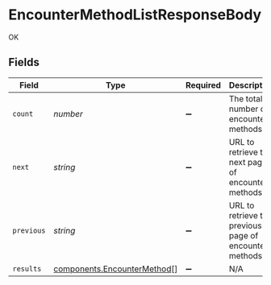 # EncounterMethodListResponseBody

OK


## Fields

| Field                                                                      | Type                                                                       | Required                                                                   | Description                                                                | Example                                                                    |
| -------------------------------------------------------------------------- | -------------------------------------------------------------------------- | -------------------------------------------------------------------------- | -------------------------------------------------------------------------- | -------------------------------------------------------------------------- |
| `count`                                                                    | *number*                                                                   | :heavy_minus_sign:                                                         | The total number of encounter methods.                                     | 3                                                                          |
| `next`                                                                     | *string*                                                                   | :heavy_minus_sign:                                                         | URL to retrieve the next page of encounter methods.                        | https://pokeapi.co/api/v2/encounter-method/?offset=20&limit=20             |
| `previous`                                                                 | *string*                                                                   | :heavy_minus_sign:                                                         | URL to retrieve the previous page of encounter methods.                    |                                                                            |
| `results`                                                                  | [components.EncounterMethod](../../models/components/encountermethod.md)[] | :heavy_minus_sign:                                                         | N/A                                                                        |                                                                            |